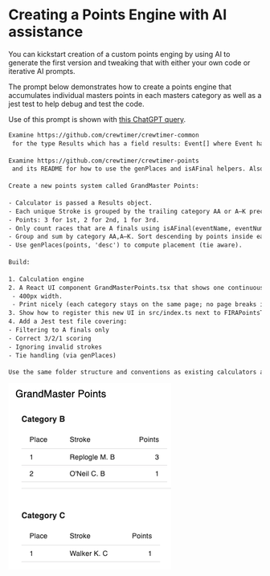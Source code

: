 # Creating a Points Engine with AI assistance

You can kickstart creation of a custom points enging by using AI to generate the first version and tweaking that with either your own code or iterative AI prompts.

The prompt below demonstrates how to create a points engine that accumulates individual masters points in each masters category as well as a jest test to help debug and test the code.

Use of this prompt is shown with [this ChatGPT query](https://chatgpt.com/share/68dacd9e-2874-8008-9d82-029dc79007e5).

```txt
Examine https://github.com/crewtimer/crewtimer-common
 for the type Results which has a field results: Event[] where Event has fields EventNum, Event, and entries: Entry[]. Each Entry has a Place and a Stroke.

Examine https://github.com/crewtimer/crewtimer-points
 and its README for how to use the genPlaces and isAFinal helpers. Also look at the SimpleTeamPoints.tsx and SimpleTeamPointsCalc.ts files to follow the same API and folder structure.

Create a new points system called GrandMaster Points:

- Calculator is passed a Results object.
- Each unique Stroke is grouped by the trailing category AA or A–K preceded by a space and with no trailing punctuation. If no valid suffix, ignore that stroke.
- Points: 3 for 1st, 2 for 2nd, 1 for 3rd.
- Only count races that are A finals using isAFinal(eventName, eventNum).
- Group and sum by category AA,A–K. Sort descending by points inside each category.
- Use genPlaces(points, 'desc') to compute placement (tie aware).

Build:

1. Calculation engine
2. A React UI component GrandMasterPoints.tsx that shows one continuous vertical table: each non-empty category starts with a “Category X” header and a table with columns Place / Stroke / Points. categories with no entries are omitted. The table should:
 - 400px width.
 - Print nicely (each category stays on the same page; no page breaks inside a category).
3. Show how to register this new UI in src/index.ts next to FIRAPointsTraditional 
4. Add a Jest test file covering:
- Filtering to A finals only
- Correct 3/2/1 scoring
- Ignoring invalid strokes
- Tie handling (via genPlaces)

Use the same folder structure and conventions as existing calculators and viewers.
```

![AI Points Example](./ai-points-example.png)
